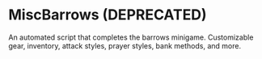
MiscBarrows (DEPRECATED)
===========

An automated script that completes the barrows minigame. Customizable gear, inventory, attack styles, prayer styles, bank methods, and more.

